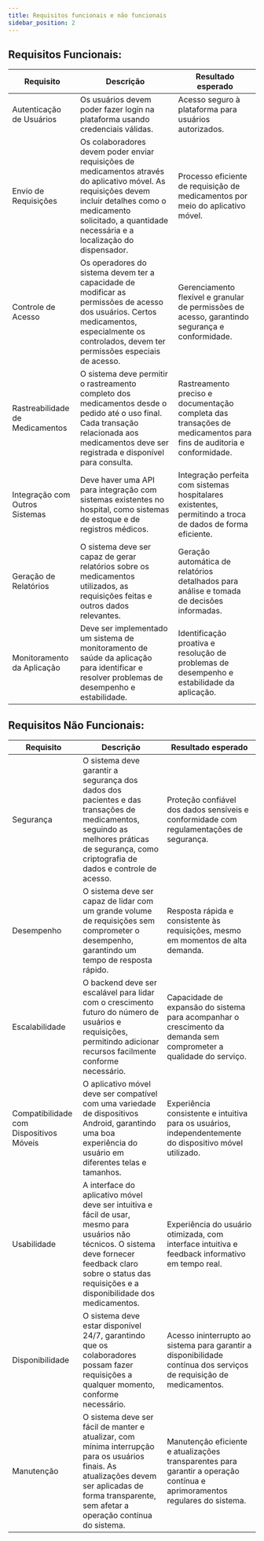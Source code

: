 ```yaml
---
title: Requisitos funcionais e não funcionais
sidebar_position: 2
---
```

## Requisitos Funcionais:

| Requisito | Descrição | Resultado esperado |
|-----------|-----------|-------------------|
| Autenticação de Usuários | Os usuários devem poder fazer login na plataforma usando credenciais válidas. | Acesso seguro à plataforma para usuários autorizados. |
| Envio de Requisições | Os colaboradores devem poder enviar requisições de medicamentos através do aplicativo móvel. As requisições devem incluir detalhes como o medicamento solicitado, a quantidade necessária e a localização do dispensador. | Processo eficiente de requisição de medicamentos por meio do aplicativo móvel. |
| Controle de Acesso | Os operadores do sistema devem ter a capacidade de modificar as permissões de acesso dos usuários. Certos medicamentos, especialmente os controlados, devem ter permissões especiais de acesso. | Gerenciamento flexível e granular de permissões de acesso, garantindo segurança e conformidade. |
| Rastreabilidade de Medicamentos | O sistema deve permitir o rastreamento completo dos medicamentos desde o pedido até o uso final. Cada transação relacionada aos medicamentos deve ser registrada e disponível para consulta. | Rastreamento preciso e documentação completa das transações de medicamentos para fins de auditoria e conformidade. |
| Integração com Outros Sistemas | Deve haver uma API para integração com sistemas existentes no hospital, como sistemas de estoque e de registros médicos. | Integração perfeita com sistemas hospitalares existentes, permitindo a troca de dados de forma eficiente. |
| Geração de Relatórios | O sistema deve ser capaz de gerar relatórios sobre os medicamentos utilizados, as requisições feitas e outros dados relevantes. | Geração automática de relatórios detalhados para análise e tomada de decisões informadas. |
| Monitoramento da Aplicação | Deve ser implementado um sistema de monitoramento de saúde da aplicação para identificar e resolver problemas de desempenho e estabilidade. | Identificação proativa e resolução de problemas de desempenho e estabilidade da aplicação. |

## Requisitos Não Funcionais:


| Requisito | Descrição | Resultado esperado |
|-----------|-----------|-------------------|
| Segurança | O sistema deve garantir a segurança dos dados dos pacientes e das transações de medicamentos, seguindo as melhores práticas de segurança, como criptografia de dados e controle de acesso. | Proteção confiável dos dados sensíveis e conformidade com regulamentações de segurança. |
| Desempenho | O sistema deve ser capaz de lidar com um grande volume de requisições sem comprometer o desempenho, garantindo um tempo de resposta rápido. | Resposta rápida e consistente às requisições, mesmo em momentos de alta demanda. |
| Escalabilidade | O backend deve ser escalável para lidar com o crescimento futuro do número de usuários e requisições, permitindo adicionar recursos facilmente conforme necessário. | Capacidade de expansão do sistema para acompanhar o crescimento da demanda sem comprometer a qualidade do serviço. |
| Compatibilidade com Dispositivos Móveis | O aplicativo móvel deve ser compatível com uma variedade de dispositivos Android, garantindo uma boa experiência do usuário em diferentes telas e tamanhos. | Experiência consistente e intuitiva para os usuários, independentemente do dispositivo móvel utilizado. |
| Usabilidade | A interface do aplicativo móvel deve ser intuitiva e fácil de usar, mesmo para usuários não técnicos. O sistema deve fornecer feedback claro sobre o status das requisições e a disponibilidade dos medicamentos. | Experiência do usuário otimizada, com interface intuitiva e feedback informativo em tempo real. |
| Disponibilidade | O sistema deve estar disponível 24/7, garantindo que os colaboradores possam fazer requisições a qualquer momento, conforme necessário. | Acesso ininterrupto ao sistema para garantir a disponibilidade contínua dos serviços de requisição de medicamentos. |
| Manutenção | O sistema deve ser fácil de manter e atualizar, com mínima interrupção para os usuários finais. As atualizações devem ser aplicadas de forma transparente, sem afetar a operação contínua do sistema. | Manutenção eficiente e atualizações transparentes para garantir a operação contínua e aprimoramentos regulares do sistema. |
